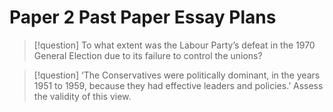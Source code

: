 # Paper 2 Past Paper Essay Plans


> [!question]
> To what extent was the Labour Party’s defeat in the 1970 General Election due to its failure to control the unions?

> [!question]
> ‘The Conservatives were politically dominant, in the years 1951 to 1959, because they had effective leaders and policies.’ Assess the validity of this view.

